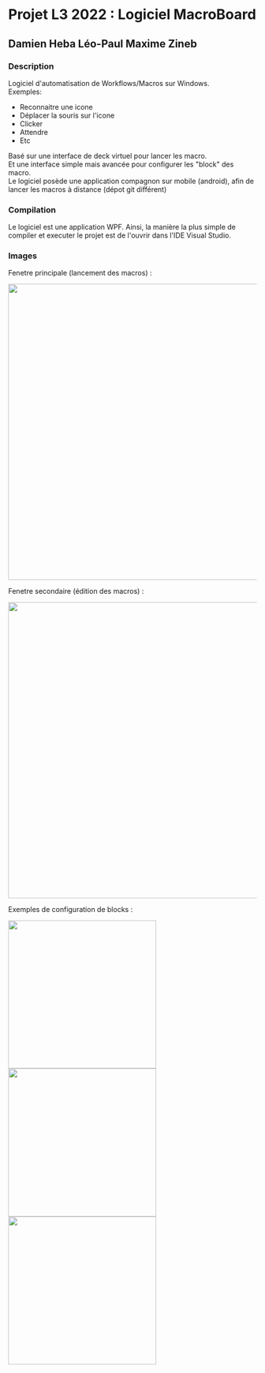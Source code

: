 # Projet L3 2022 : Logiciel MacroBoard
## Damien Heba Léo-Paul Maxime Zineb

### Description
Logiciel d'automatisation de Workflows/Macros sur Windows. \
Exemples:
- Reconnaitre une icone
- Déplacer la souris sur l'icone
- Clicker
- Attendre
- Etc

Basé sur une interface de deck virtuel pour lancer les macro. \
Et une interface simple mais avancée pour configurer les "block" des macro. \
Le logiciel posède une application compagnon sur mobile (android), afin de lancer les macros à distance (dépot git différent)


### Compilation
Le logiciel est une application WPF.
Ainsi, la manière la plus simple de compiler et executer le projet est de l'ouvrir dans l'IDE Visual Studio.

### Images


Fenetre principale (lancement des macros) :

<img src="https://user-images.githubusercontent.com/93158921/220901163-5a860ac4-3080-4dc0-9495-98e8ac364eba.png" width="600">

Fenetre secondaire (édition des macros) :

<img src="https://user-images.githubusercontent.com/93158921/220901544-3f50b515-b697-461f-bd9f-4b76e80c92ef.png" width="600">

Exemples de configuration de blocks :

<img src="https://user-images.githubusercontent.com/93158921/220901807-13751dca-deba-411d-8c5b-9933adfb289c.png" width="300">
<img src="https://user-images.githubusercontent.com/93158921/220901996-e8dd20d5-2f64-4be8-b491-d6b140d2b0a1.jpg" width="300">
<img src="https://user-images.githubusercontent.com/93158921/220902112-769c4a67-7308-4581-8573-8ef3d405fdeb.jpg" width="300">

